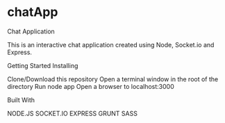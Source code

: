 # chatApp

Chat Application

This is an interactive chat application created using Node, Socket.io and Express.

Getting Started Installing

Clone/Download this repository
Open a terminal window in the root of the directory
Run node app
Open a browser to localhost:3000

Built With

NODE.JS
SOCKET.IO
EXPRESS
GRUNT
SASS

